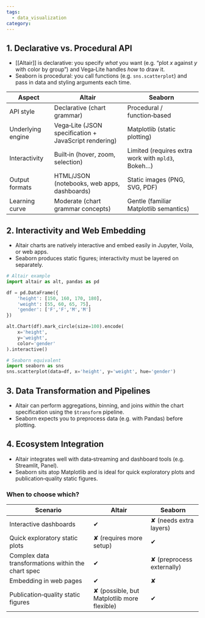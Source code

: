 ```yaml
---
tags:
  - data_visualization
category:
---
```


## 1. Declarative vs. Procedural API

* [[Altair]] is declarative: you specify *what* you want (e.g. “plot *x* against *y* with color by group”) and Vega‑Lite handles *how* to draw it.
* Seaborn is procedural: you call functions (e.g. `sns.scatterplot`) and pass in data and styling arguments each time.

| Aspect            | Altair                                                | Seaborn                                            |
| ----------------- | ----------------------------------------------------- | -------------------------------------------------- |
| API style         | Declarative (chart grammar)                           | Procedural / function‑based                        |
| Underlying engine | Vega‑Lite (JSON specification + JavaScript rendering) | Matplotlib (static plotting)                       |
| Interactivity     | Built‑in (hover, zoom, selection)                     | Limited (requires extra work with `mpld3`, Bokeh…) |
| Output formats    | HTML/JSON (notebooks, web apps, dashboards)           | Static images (PNG, SVG, PDF)                      |
| Learning curve    | Moderate (chart grammar concepts)                     | Gentle (familiar Matplotlib semantics)             |

## 2. Interactivity and Web Embedding

* Altair charts are natively interactive and embed easily in Jupyter, Voila, or web apps.
* Seaborn produces static figures; interactivity must be layered on separately.

```python
# Altair example
import altair as alt, pandas as pd

df = pd.DataFrame({
    'height': [150, 160, 170, 180],
    'weight': [55, 60, 65, 75],
    'gender': ['F','F','M','M']
})

alt.Chart(df).mark_circle(size=100).encode(
    x='height',
    y='weight',
    color='gender'
).interactive()
```

```python
# Seaborn equivalent
import seaborn as sns
sns.scatterplot(data=df, x='height', y='weight', hue='gender')
```

## 3. Data Transformation and Pipelines

* Altair can perform aggregations, binning, and joins *within* the chart specification using the `$transform` pipeline.
* Seaborn expects you to preprocess data (e.g. with Pandas) before plotting.

## 4. Ecosystem Integration

* Altair integrates well with data‑streaming and dashboard tools (e.g. Streamlit, Panel).
* Seaborn sits atop Matplotlib and is ideal for quick exploratory plots and publication‑quality static figures.

### When to choose which?

| Scenario                                           | Altair                                     | Seaborn                   |
| -------------------------------------------------- | ------------------------------------------ | ------------------------- |
| Interactive dashboards                             | ✔︎                                         | ✘ (needs extra layers)    |
| Quick exploratory static plots                     | ✘ (requires more setup)                    | ✔︎                        |
| Complex data transformations within the chart spec | ✔︎                                         | ✘ (preprocess externally) |
| Embedding in web pages                             | ✔︎                                         | ✘                         |
| Publication‑quality static figures                 | ✘ (possible, but Matplotlib more flexible) | ✔︎                        |


